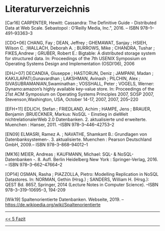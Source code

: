 # Literaturverzeichnis



[Car16] CARPENTER, Hewitt: Cassandra: The Definitive Guide - Distributed Data at
Web Scale. Sebastopol : O’Reilly Media, Inc.", 2016. – ISBN 978–1–491–93363–3

[CDG+06] CHANG, Fay ; DEAN, Jeffrey ; GHEMAWAT, Sanjay ; HSIEH, Wilson C. ;WALLACH, Deborah A. ; BURROWS, Mike ; CHANDRA, Tushar ; FIKES,Andrew ; GRUBER, Robert E.: Bigtable: A distributed storage system for structured data. In: Proceedings of the 7th USENIX Symposium on Operating Systems Design and Implementation (OSDI’06), 2006

[DHJ+07] DECANDIA, Giuseppe ; HASTORUN, Deniz ; JAMPANI, Madan ; KAKULAPATI,Gunavardhan ; LAKSHMAN, Avinash ; PILCHIN, Alex ; SIVASUBRAMANIAN,Swaminathan ; VOSSHALL, Peter ; VOGELS, Werner: Dynamo:amazon’s highly available key-value store. In: Proceedings of the 21st ACM Symposium on Operating Systems Principles 2007, SOSP 2007, Stevenson,Washington, USA, October 14-17, 2007, 2007, 205–220

[EFH+11] EDLICH, Stefan ; FRIEDLAND, Achim ; HAMPE, Jens ; BRAUER, Benjamin ;BRUECKNER, Markus: NoSQL - Einstieg in dieWelt nichtrelationalerWeb 2.0 Datenbanken. 2. aktualisierte und erweiterte. Muenchen : Hanser, 2011. –ISBN 978–3–446–42753–2

[EN09] ELMASRI, Ramez A. ; NAVATHE, Shamkant B.: Grundlagen von Datenbanksystemen-. 3. aktualisierte. Muenchen : Pearson Deutschland GmbH, 2009.– ISBN 978–3–868–94012–1

[MK16] MEIER, Andreas ; KAUFMANN, Michael: SQL- & NoSQL-Datenbanken -. 8. Aufl. Berlin Heidelberg New York : Springer-Verlag, 2016. – ISBN 978–3–662–47664–2

[OP14] OSMAN, Rasha ; PIAZZOLLA, Pietro: Modelling Replication in NoSQL Datastores. In: NORMAN, Gethin (Hrsg.) ; SANDERS, William H. (Hrsg.): QEST Bd. 8657, Springer, 2014 (Lecture Notes in Computer Science). –ISBN 978–3–319–10695–3, 194-209

[Wik19] Spaltenorientierte Datenbanken. Webseite, 2019. – https://de.wikipedia.org/wiki/Spaltenorientierte

---

[<< 5 Fazit](fazit_5.md)

---


